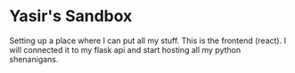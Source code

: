 # Yasir's Sandbox

Setting up a place where I can put all my stuff. This is the frontend (react). I will connected it to my flask api and start hosting all my python shenanigans.
